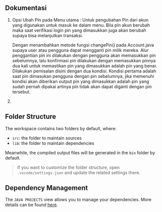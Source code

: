 ## Dokumentasi

1. Opsi Ubah Pin pada Menu utama :
   Untuk pengubahan Pin dari akun yang digunakan untuk masuk ke dalam menu. Bila pin akun berubah maka saat verifikasi login pin yang dimasukkan juga akan berubah supaya bisa melanjutkan transaksi.

   Dengan menambahkan metode fungsi changePin() pada Account.java supaya user atau pengguna dapat mengganti pin milik mereka. Alur penggantian pin ini dilakukan dengan pengguna akan memasukkan pin sebelumnya, lalu konfirmasi pin dilakukan dengan memasukkan pinnya dua kali untuk memastikan pin yang dimasukkan adalah pin yang benar. Dilakukan pemisalan disini dengan dua kondisi. Kondisi pertama adalah saat pin dimasukan pengguna dengan pin sebelumnya, jika memenuhi kondisi akan diberikan output pin yang dimasukkan adalah pin yang sudah pernah dipakai artinya pin tidak akan dapat diganti dengan pin tersebut.

2.

## Folder Structure

The workspace contains two folders by default, where:

- `src`: the folder to maintain sources
- `lib`: the folder to maintain dependencies

Meanwhile, the compiled output files will be generated in the `bin` folder by default.

> If you want to customize the folder structure, open `.vscode/settings.json` and update the related settings there.

## Dependency Management

The `JAVA PROJECTS` view allows you to manage your dependencies. More details can be found [here](https://github.com/microsoft/vscode-java-dependency#manage-dependencies).
